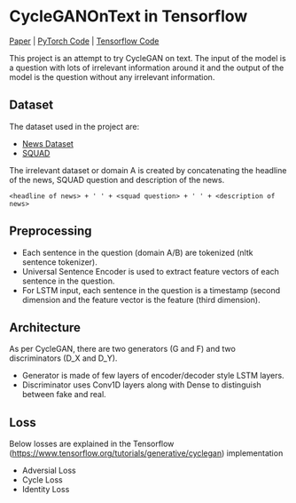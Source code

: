 # CycleGANOnText in Tensorflow 

[Paper](https://arxiv.org/abs/1703.10593) | [PyTorch Code](https://github.com/junyanz/pytorch-CycleGAN-and-pix2pix) | [Tensorflow Code](https://www.tensorflow.org/tutorials/generative/cyclegan)

This project is an attempt to try CycleGAN on text. The input of the model is a question with lots of irrelevant information around it and the output of the model is the question without any irrelevant information.

## Dataset
The dataset used in the project are:
- [News Dataset](https://www.kaggle.com/rmisra/news-category-dataset)
- [SQUAD](https://rajpurkar.github.io/SQuAD-explorer/)

The irrelevant dataset or domain A is created by concatenating the headline of the news, SQUAD question and description of the news.
```
<headline of news> + ' ' + <squad question> + ' ' + <description of news>
```

## Preprocessing
 - Each sentence in the question (domain A/B) are tokenized (nltk sentence tokenizer).
 - Universal Sentence Encoder is used to extract feature vectors of each sentence in the question.
 - For LSTM input, each sentence in the question is a timestamp (second dimension and the feature vector is the feature (third dimension).
 
 ## Architecture
 As per CycleGAN, there are two generators (G and F) and two discriminators (D_X and D_Y).
 - Generator is made of few layers of encoder/decoder style LSTM layers.
 - Discriminator uses Conv1D layers along with Dense to distinguish between fake and real.
 
 ## Loss
 Below losses are explained in the Tensorflow (https://www.tensorflow.org/tutorials/generative/cyclegan) implementation
 - Adversial Loss
 - Cycle Loss
 - Identity Loss
